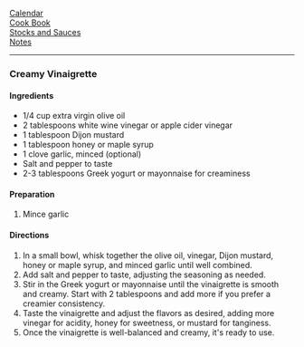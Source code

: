 [Calendar](https://github.com/vmsmith/EDT/blob/master/calendar.md)   
[Cook Book](https://github.com/vmsmith/CookBook/blob/master/README.md)       
[Stocks and Sauces](https://github.com/vmsmith/CookBook/blob/master/sauces.md)        
[Notes](https://github.com/vmsmith/CookBook/blob/master/notes.md)    

-----    

### Creamy Vinaigrette    

#### Ingredients       
* 1/4 cup extra virgin olive oil    
* 2 tablespoons white wine vinegar or apple cider vinegar    
* 1 tablespoon Dijon mustard    
* 1 tablespoon honey or maple syrup    
* 1 clove garlic, minced (optional)    
* Salt and pepper to taste     
* 2-3 tablespoons Greek yogurt or mayonnaise for creaminess

#### Preparation    
1. Mince garlic   

#### Directions   
1. In a small bowl, whisk together the olive oil, vinegar, Dijon mustard, honey or maple syrup, and minced garlic until well combined.
2. Add salt and pepper to taste, adjusting the seasoning as needed.
3. Stir in the Greek yogurt or mayonnaise until the vinaigrette is smooth and creamy. Start with 2 tablespoons and add more if you prefer a creamier consistency.
4. Taste the vinaigrette and adjust the flavors as desired, adding more vinegar for acidity, honey for sweetness, or mustard for tanginess.
5. Once the vinaigrette is well-balanced and creamy, it's ready to use.    
